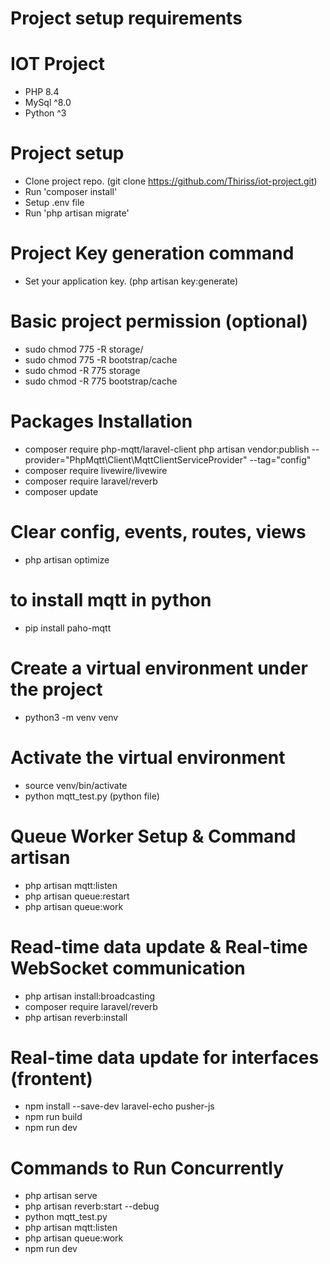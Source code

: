 # Project setup requirements
# IOT Project
- PHP 8.4
- MySql ^8.0
- Python ^3

# Project setup
- Clone project repo. (git clone https://github.com/Thiriss/iot-project.git)
- Run 'composer install'
- Setup .env file
- Run 'php artisan migrate'

# Project Key generation command
- Set your application key. (php artisan key:generate)

# Basic project permission (optional)
- sudo chmod 775 -R storage/
- sudo chmod 775 -R bootstrap/cache
- sudo chmod -R 775 storage
- sudo chmod -R 775 bootstrap/cache

# Packages Installation
- composer require php-mqtt/laravel-client
  php artisan vendor:publish --provider="PhpMqtt\Client\MqttClientServiceProvider" --tag="config"
- composer require livewire/livewire
- composer require laravel/reverb
- composer update

# Clear config, events, routes, views
- php artisan optimize

# to install mqtt in python
- pip install paho-mqtt

# Create a virtual environment under the project
- python3 -m venv venv
# Activate the virtual environment
- source venv/bin/activate
- python mqtt_test.py (python file)

# Queue Worker Setup & Command artisan
- php artisan mqtt:listen
- php artisan queue:restart
- php artisan queue:work

# Read-time data update & Real-time WebSocket communication 
- php artisan install:broadcasting
- composer require laravel/reverb
- php artisan reverb:install 

# Real-time data update for interfaces (frontent)
- npm install --save-dev laravel-echo pusher-js
- npm run build
- npm run dev

# Commands to Run Concurrently

- php artisan serve
- php artisan reverb:start --debug
- python mqtt_test.py 
- php artisan mqtt:listen
- php artisan queue:work
- npm run dev
